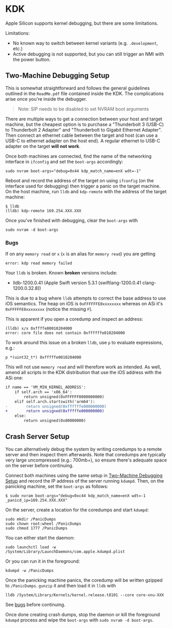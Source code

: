 KDK
===

Apple Silicon supports kernel debugging, but there are some limitations.

<!-- Amend once limitations are investigated and solved -->
Limitations:

* No known way to switch between kernel variants (e.g. `.development`, etc.)
* Active debugging is not supported, but you can still trigger an NMI with the
  power button.

## Two-Machine Debugging Setup

This is somewhat straightforward and follows the general guidelines outlined in the
`ReadMe.pdf` file contained inside the KDK. The complications arise once you're
inside the debugger.

> Note: SIP needs to be disabled to set NVRAM boot arguments

There are multiple ways to get a connection between your host and target machine,
but the cheapest option is to purchase a "Thunderbolt 3 (USB-C) to Thunderbolt 2 Adapter"
and "Thunderbolt to Gigabit Ethernet Adapter". Then connect an ethernet cable
between the target and host (can use a USB-C to ethernet adapter on the host end).
A regular ethernet to USB-C adapter on the target **will not work**.

Once both machines are connected, find the name of the networking interface in
`ifconfig` and set the `boot-args` accordingly:

```
sudo nvram boot-args="debug=0x44 kdp_match_name=enX wdt=-1"
```

Reboot and record the address of the target on using `ifconfig` (on the interface
used for debugging) then trigger a panic on the target machine. On the host machine, run `lldb`
and `kdp-remote` with the address of the target machine:

```
$ lldb
(lldb) kdp-remote 169.254.XXX.XXX
```

Once you've finished with debugging, clear the `boot-args` with

```
sudo nvram -d boot-args
```

### Bugs

If on any `memory read` or `x` (`x` is an alias for `memory read`) you are getting

```
error: kdp read memory failed
```

Your `lldb` is broken. Known **broken** versions include:

* lldb-1200.0.41 (Apple Swift version 5.3.1 (swiftlang-1200.0.41 clang-1200.0.32.8))

This is due to a bug where `lldb` attempts to correct the base address to use iOS
semantics. The heap on iOS is `0xFFFFFFE0xxxxxxxx` whereas on ASi it's `0xFFFFFE0xxxxxxxx` (notice the missing `F`).

This is apparent if you open a coredump and inspect an address:

```
(lldb) x/x 0xffffe00010204000
error: core file does not contain 0xffffffe010204000
```

To work around this issue on a broken `lldb`, use `p` to evaluate expressions, e.g.:

```
p *(uint32_t*) 0xfffffe0010204000
```

This will not use `memory read` and will therefore work as intended. As well,
amend all scripts in the KDK distribution that use the iOS address with the ASi
one:

```diff
if name == 'VM_MIN_KERNEL_ADDRESS':
    if self.arch == 'x86_64':
        return unsigned(0xFFFFFF8000000000)
    elif self.arch.startswith('arm64'):
-        return unsigned(0xffffffe000000000)
+        return unsigned(0xfffffe000000000)
    else:
        return unsigned(0x80000000)
```

## Crash Server Setup

You can alternatively debug the system by writing coredumps to a remote server
and then inspect them afterwards. Note that coredumps are typically very large uncompressed
(e.g.: 700mb+), so ensure there's adequate space on the server before continuing.

Connect both machines using the same setup in [Two-Machine Debugging Setup](#two-machine-debugging-setup) and record the IP address of the server running
`kdumpd`. Then, on the panicking machine, set the `boot-args` as follows:

```
$ sudo nvram boot-args="debug=0xc44 kdp_match_name=enX wdt=-1 _panicd_ip=169.254.XXX.XXX"
```

On the server, create a location for the coredumps and start `kdumpd`:

```
sudo mkdir /PanicDumps
sudo chown root:wheel /PanicDumps
sudo chmod 1777 /PanicDumps
```

You can either start the daemon:

```
sudo launchctl load -w /System/Library/LaunchDaemons/com.apple.kdumpd.plist
```

Or you can run it in the foreground:

```
kdumpd -w /PanicDumps
```

Once the panicking machine panics, the coredump will be written gzipped to
`/PanicDumps`. `gunzip` it and then load it in `lldb` with

```
lldb /System/Library/Kernels/kernel.release.t8101 --core core-xnu-XXX
```

See [bugs](#bugs) before continuing.

Once done creating crash dumps, stop the daemon or kill the foreground `kdumpd`
process and wipe the `boot-args` with `sudo nvram -d boot-args`.
